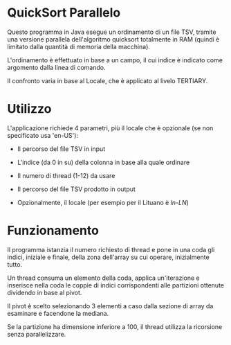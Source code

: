 QuickSort Parallelo
=================== 

Questo programma in Java esegue un ordinamento di un file TSV, tramite una versione parallela dell'algoritmo quicksort totalmente in RAM (quindi è limitato dalla quantità di memoria della macchina).

L'ordinamento è effettuato in base a un campo, il cui indice è indicato come argomento dalla linea di comando.

Il confronto varia in base al Locale, che è applicato al livelo TERTIARY.

Utilizzo
========

L'applicazione richiede 4 parametri, più il locale che è opzionale (se non specificato usa 'en-US'):

* Il percorso del file TSV in input

* L'indice (da 0 in su) della colonna in base alla quale ordinare

* Il numero di thread (1-12) da usare

* Il percorso del file TSV prodotto in output

* Opzionalmente, il locale (per esempio per il Lituano è *ln-LN*)

Funzionamento
=============

Il programma istanzia il numero richiesto di thread e pone in una coda gli indici, iniziale e finale, della zona dell'array su cui operare, inizialmente tutto.

Un thread consuma un elemento della coda, applica un'iterazione e inserisce nella coda le coppie di indici corrispondenti alle partizioni ottenute dividendo in base al pivot.

Il pivot è scelto selezionando 3 elementi a caso dalla sezione di array da esaminare e facendone la mediana.

Se la partizione ha dimensione inferiore a 100, il thread utilizza la ricorsione senza parallelizzare.
